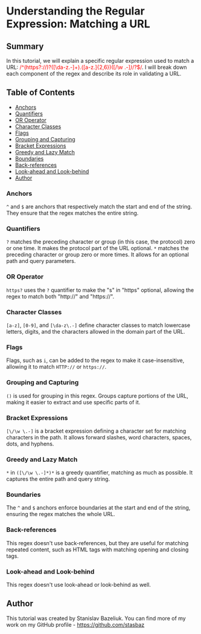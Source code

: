 # Understanding the Regular Expression: Matching a URL

## Summary

In this tutorial, we will explain a specific regular expression used to match a URL:  <span style="color: red;">/^(https?:\/\/)?([\da-z\.-]+)\.([a-z\.]{2,6})([\/\w \.-]*)*\/?$/</span>. I will break down each component of the regex and describe its role in validating a URL.

## Table of Contents

- [Anchors](#anchors)
- [Quantifiers](#quantifiers)
- [OR Operator](#or-operator)
- [Character Classes](#character-classes)
- [Flags](#flags)
- [Grouping and Capturing](#grouping-and-capturing)
- [Bracket Expressions](#bracket-expressions)
- [Greedy and Lazy Match](#greedy-and-lazy-match)
- [Boundaries](#boundaries)
- [Back-references](#back-references)
- [Look-ahead and Look-behind](#look-ahead-and-look-behind)
- [Author](#author)

### Anchors

`^` and `$` are anchors that respectively match the start and end of the string. They ensure that the regex matches the entire string.

### Quantifiers

`?` matches the preceding character or group (in this case, the protocol) zero or one time. It makes the protocol part of the URL optional.
`*` matches the preceding character or group zero or more times. It allows for an optional path and query parameters.

### OR Operator

`https?` uses the `?` quantifier to make the "s" in "https" optional, allowing the regex to match both "http://" and "https://".

### Character Classes

`[a-z]`, `[0-9]`, and `[\da-z\.-]` define character classes to match lowercase letters, digits, and the characters allowed in the domain part of the URL.

### Flags

Flags, such as `i`, can be added to the regex to make it case-insensitive, allowing it to match `HTTP://` or `https://`.

### Grouping and Capturing

`()` is used for grouping in this regex. Groups capture portions of the URL, making it easier to extract and use specific parts of it.

### Bracket Expressions

`[\/\w \.-]` is a bracket expression defining a character set for matching characters in the path. It allows forward slashes, word characters, spaces, dots, and hyphens.

### Greedy and Lazy Match

`*` in `([\/\w \.-]*)*` is a greedy quantifier, matching as much as possible. It captures the entire path and query string.

### Boundaries

The `^` and `$` anchors enforce boundaries at the start and end of the string, ensuring the regex matches the whole URL.

### Back-references

This regex doesn't use back-references, but they are useful for matching repeated content, such as HTML tags with matching opening and closing tags.

### Look-ahead and Look-behind

This regex doesn't use look-ahead or look-behind as well.

## Author

This tutorial was created by Stanislav Bazeliuk. You can find more of my work on my GitHub profile - https://github.com/stasbaz
